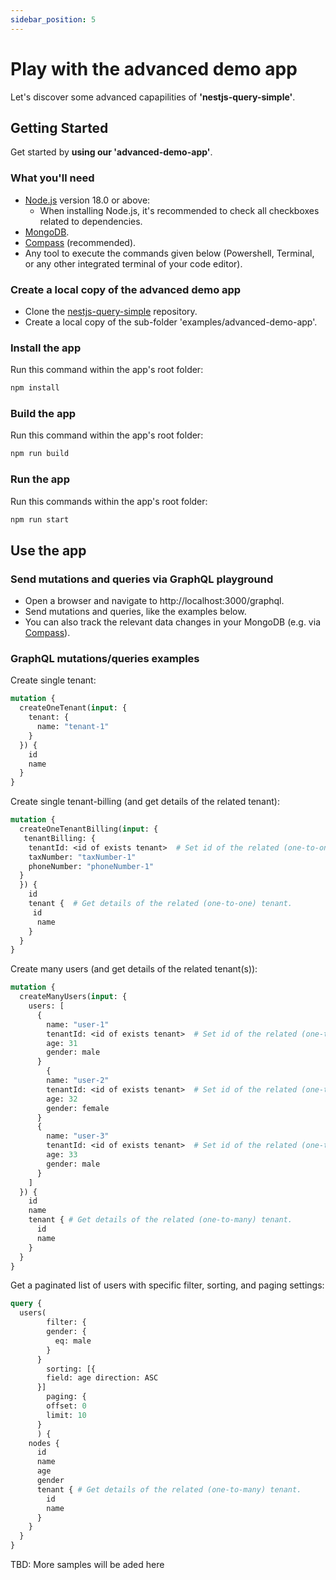 ```yaml
---
sidebar_position: 5
---
```


# Play with the advanced demo app
Let's discover some advanced capapilities of **'nestjs-query-simple'**.

## Getting Started

Get started by **using our 'advanced-demo-app'**.

### What you'll need

- [Node.js](https://nodejs.org/en/download/) version 18.0 or above:
  - When installing Node.js, it's recommended to check all checkboxes related to dependencies.
- [MongoDB](https://www.mongodb.com/docs/manual/tutorial/install-mongodb-on-os-x/).
- [Compass](https://www.mongodb.com/products/compass) (recommended).
- Any tool to execute the commands given below (Powershell, Terminal, or any other integrated terminal of your code editor).

### Create a local copy of the advanced demo app
* Clone the [nestjs-query-simple](https://github.com/choresh/nestjs-query-simple) repository.
* Create a local copy of the sub-folder 'examples/advanced-demo-app'.

### Install the app
Run this command within the app's root folder:
``` bash
npm install
```

### Build the app
Run this command within the app's root folder:
``` bash
npm run build
```

### Run the app
Run this commands within the app's root folder:
``` bash
npm run start
```

## Use the app

### Send mutations and queries via GraphQL playground
* Open a browser and navigate to http://localhost:3000/graphql.
* Send mutations and queries, like the examples below.
* You can also track the relevant data changes in your MongoDB (e.g. via [Compass](https://www.mongodb.com/products/compass)).

### GraphQL mutations/queries examples

Create single tenant:
```graphql
mutation {
  createOneTenant(input: {
    tenant: {
      name: "tenant-1"
    }
  }) {
    id
    name
  }
}
```

Create single tenant-billing (and get details of the related tenant):
```graphql
mutation {
  createOneTenantBilling(input: {
   tenantBilling: {
    tenantId: <id of exists tenant>  # Set id of the related (one-to-one) tenant (should not have yet a related tenant-billing).
    taxNumber: "taxNumber-1"
    phoneNumber: "phoneNumber-1"
  }
  }) {
    id
    tenant {  # Get details of the related (one-to-one) tenant.
     id
      name
    }
  }
}
```

Create many users (and get details of the related tenant(s)):
```graphql
mutation {
  createManyUsers(input: {
    users: [
      { 
        name: "user-1"
        tenantId: <id of exists tenant>  # Set id of the related (one-to-many) tenant (should not have yet a related user with same name).
        age: 31
        gender: male
      }
    	{ 
        name: "user-2"
        tenantId: <id of exists tenant>  # Set id of the related (one-to-many) tenant (should not have yet a related user with same name).
        age: 32
        gender: female
      }
      {
        name: "user-3"
        tenantId: <id of exists tenant>  # Set id of the related (one-to-many) tenant (should not have yet a related user with same name).
        age: 33
        gender: male
      }
    ]
  }) {
    id
   	name
    tenant { # Get details of the related (one-to-many) tenant.
      id
      name
    }
  }
}
```

Get a paginated list of users with specific filter, sorting, and paging settings:
```graphql
query {
  users(
    	filter: {
        gender: {
          eq: male
        }
      }
    	sorting: [{
        field: age direction: ASC
      }]
    	paging: {
        offset: 0
        limit: 10
      }
      ) {
    nodes {
      id
      name
      age
      gender
      tenant { # Get details of the related (one-to-many) tenant.
        id
        name
      }
    }
  }
}
```

TBD: More samples will be aded here